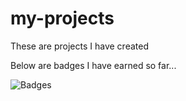 # my-projects
These are projects I have created

Below are badges I have earned so far...

![Badges](https://github.com/zoweet/my-projects/blob/master/codecademy-badges.png)
